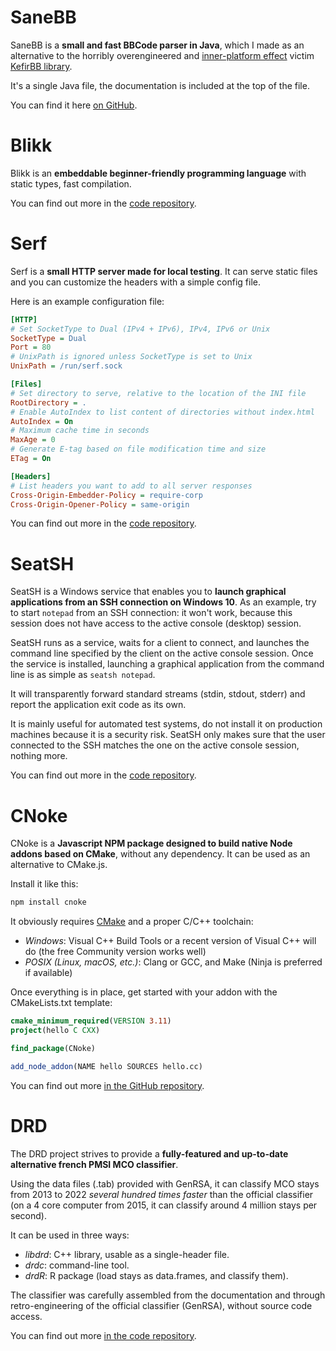 # SaneBB

SaneBB is a **small and fast BBCode parser in Java**, which I made as an alternative to the horribly overengineered and [inner-platform effect](https://en.wikipedia.org/wiki/Inner-platform_effect) victim [KefirBB library](https://github.com/kefirfromperm/kefirbb).

It's a single Java file, the documentation is included at the top of the file.

You can find it here [on GitHub](https://github.com/Koromix/libraries/blob/master/SaneBB.java).

# Blikk

Blikk is an **embeddable beginner-friendly programming language** with static types, fast compilation.

You can find out more in the [code repository](https://github.com/Koromix/rygel/tree/master/src/blikk).

# Serf

Serf is a **small HTTP server made for local testing**. It can serve static files and you can customize the headers with a simple config file.

Here is an example configuration file:

```ini
[HTTP]
# Set SocketType to Dual (IPv4 + IPv6), IPv4, IPv6 or Unix
SocketType = Dual
Port = 80
# UnixPath is ignored unless SocketType is set to Unix
UnixPath = /run/serf.sock

[Files]
# Set directory to serve, relative to the location of the INI file
RootDirectory = .
# Enable AutoIndex to list content of directories without index.html
AutoIndex = On
# Maximum cache time in seconds
MaxAge = 0
# Generate E-tag based on file modification time and size
ETag = On

[Headers]
# List headers you want to add to all server responses
Cross-Origin-Embedder-Policy = require-corp
Cross-Origin-Opener-Policy = same-origin
```

You can find out more in the [code repository](https://github.com/Koromix/rygel/tree/master/src/attic#serf).

# SeatSH

SeatSH is a Windows service that enables you to **launch graphical applications from an SSH connection on Windows 10**. As an example, try to start `notepad` from an SSH connection: it won't work, because this session does not have access to the active console (desktop) session.

SeatSH runs as a service, waits for a client to connect, and launches the command line specified by the client on the active console session. Once the service is installed, launching a graphical application from the command line is as simple as `seatsh notepad`.

It will transparently forward standard streams (stdin, stdout, stderr) and report the application exit code as its own.

It is mainly useful for automated test systems, do not install it on production machines because it is a security risk. SeatSH only makes sure that the user connected to the SSH matches the one on the active console session, nothing more.

You can find out more in the [code repository](https://github.com/Koromix/rygel/tree/master/src/attic#seatsh).

# CNoke

CNoke is a **Javascript NPM package designed to build native Node addons based on CMake**, without any dependency. It can be used as an alternative to CMake.js.

Install it like this:

```sh
npm install cnoke
```

It obviously requires [CMake](http://www.cmake.org/download/) and a proper C/C++ toolchain:

- *Windows*: Visual C++ Build Tools or a recent version of Visual C++ will do (the free Community version works well)
- *POSIX (Linux, macOS, etc.)*: Clang or GCC, and Make (Ninja is preferred if available)

Once everything is in place, get started with your addon with the CMakeLists.txt template:

```cmake
cmake_minimum_required(VERSION 3.11)
project(hello C CXX)

find_package(CNoke)

add_node_addon(NAME hello SOURCES hello.cc)
```

You can find out more [in the GitHub repository](https://github.com/Koromix/rygel/tree/master/src/cnoke).

# DRD

The DRD project strives to provide a **fully-featured and up-to-date alternative french PMSI MCO classifier**.

Using the data files (.tab) provided with GenRSA, it can classify MCO stays from 2013 to 2022 *several hundred times faster* than the official classifier (on a 4 core computer from 2015, it can classify around 4 million stays per second).

It can be used in three ways:

- *libdrd*: C++ library, usable as a single-header file.
- *drdc*: command-line tool.
- *drdR*: R package (load stays as data.frames, and classify them).

The classifier was carefully assembled from the documentation and through retro-engineering of the official classifier (GenRSA), without source code access.

You can find out more [in the code repository](https://github.com/Koromix/rygel/tree/master/src/drd).
